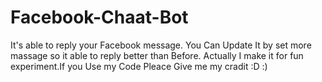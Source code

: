 # Facebook-Chaat-Bot
It's able to reply your Facebook message. You Can Update It by set more massage so it able to reply better than Before.  Actually I make it for fun experiment.If you Use my Code Pleace Give me my cradit :D :)
